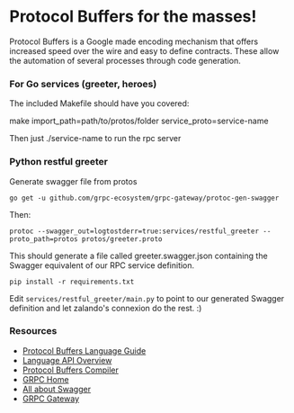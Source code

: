Protocol Buffers for the masses!
================================

Protocol Buffers is a Google made encoding mechanism that offers increased speed over the wire and easy to define contracts. These allow the automation of several processes through code generation.

### For Go services (greeter, heroes)
The included Makefile should have you covered:

make import_path=path/to/protos/folder service_proto=service-name

Then just ./service-name to run the rpc server

### Python restful greeter

Generate swagger file from protos

    go get -u github.com/grpc-ecosystem/grpc-gateway/protoc-gen-swagger
Then:

    protoc --swagger_out=logtostderr=true:services/restful_greeter --proto_path=protos protos/greeter.proto

This should generate a file called greeter.swagger.json containing the Swagger equivalent of our RPC service definition.

    pip install -r requirements.txt

Edit ```services/restful_greeter/main.py``` to point to our generated Swagger definition and let zalando's connexion do the rest. :)


### Resources

- [Protocol Buffers Language Guide](https://developers.google.com/protocol-buffers/docs/proto3)
- [Language API Overview](https://developers.google.com/protocol-buffers/docs/reference/overview)
- [Protocol Buffers Compiler](https://github.com/google/protobuf)
- [GRPC Home](http://grpc.io)
- [All about Swagger](https://www.openapis.org/)
- [GRPC Gateway](https://github.com/grpc-ecosystem/grpc-gateway/)
